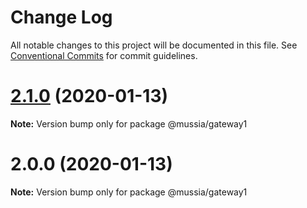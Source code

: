 # Change Log

All notable changes to this project will be documented in this file.
See [Conventional Commits](https://conventionalcommits.org) for commit guidelines.

# [2.1.0](https://github.com/yurikrupnik/mussia3/compare/@mussia/gateway1@2.0.0...@mussia/gateway1@2.1.0) (2020-01-13)

**Note:** Version bump only for package @mussia/gateway1





# 2.0.0 (2020-01-13)

**Note:** Version bump only for package @mussia/gateway1
